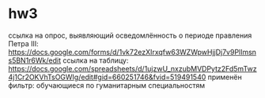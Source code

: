 # hw3
ссылка на  опрос, выявляющий осведомлённость о периоде правления Петра III:
https://docs.google.com/forms/d/1vk72ezXIrxqfw63WZWpwHjjDj7v9PlImsns5BN1r6Wk/edit
ссылка на таблицу: https://docs.google.com/spreadsheets/d/1ujzwU_nxzubMVDPytz2Fd5mTwz4j1Cr2OKVhTsOGWIg/edit#gid=660251746&fvid=519491540
применён фильтр: обучающиеся по гуманитарным специальностям

